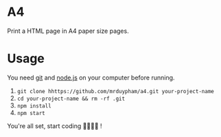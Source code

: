 # A4

Print a HTML page in A4 paper size pages.

# Usage

You need [git](https://git-scm.com/) and [node.js](https://nodejs.org/) on your computer before running.

1. `git clone hhttps://github.com/mrduypham/a4.git your-project-name`
2. `cd your-project-name && rm -rf .git`
3. `npm install`
4. `npm start`

You're all set, start coding 👩‍💻👨‍💻 !
